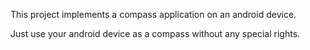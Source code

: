 This project implements a compass application on an android device.

Just use your android device as a compass without any special rights.